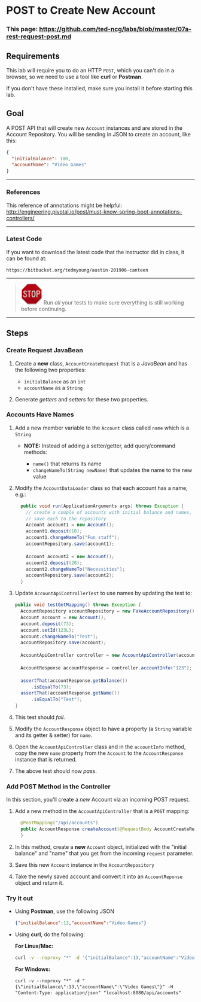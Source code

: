 # POST to Create New Account

### This page: https://github.com/ted-ncg/labs/blob/master/07a-rest-request-post.md

## Requirements

This lab will require you to do an HTTP `POST`, which you can't do in a browser,
so we need to use a tool like **curl** or **Postman**.

If you don't have these installed, make sure you install it before starting this lab.

## Goal

A POST API that will create new `Account` instances and are stored in the Account Repository.
You will be sending in JSON to create an account, like this:

  ```json
  {
    "initialBalance": 100,
    "accountName": "Video Games"
  }
  ```

----

### References

This reference of annotations might be helpful: http://engineering.pivotal.io/post/must-know-spring-boot-annotations-controllers/

----

### Latest Code

If you want to download the latest code that the instructor did in class, it can be found at:

```
https://bitbucket.org/tedmyoung/austin-201906-canteen
```

----

> <img src="stop-sign.jpg" width="56" /> Run *all* your tests to make sure everything is still working before continuing.

----

## Steps

### Create Request JavaBean

1. Create a **new** class, `AccountCreateRequest` that is a *JavaBean* and has the following two properties:

   * `initialBalance` as an `int`
   * `accountName` as a `String`

1. Generate *getters* and *setters* for these two properties.

### Accounts Have Names

1. Add a new member variable to the `Account` class called `name` which is a `String`

   * **NOTE:** Instead of adding a setter/getter, add query/command methods:
   
     * `name()` that returns its name
     * `changeNameTo(String newName)` that updates the name to the new value

1. Modify the `AccountDataLoader` class so that each account has a name, e.g.:

    ```java
      public void run(ApplicationArguments args) throws Exception {
        // create a couple of accounts with initial balance and names,
        // save each to the repository
        Account account1 = new Account();
        account1.deposit(10);
        account1.changeNameTo("Fun stuff");
        accountRepository.save(account1);
     
        Account account2 = new Account();
        account2.deposit(20);
        account2.changeNameTo("Necessities");
        accountRepository.save(account2);
      }
    ```

1. Update `AccountApiControllerTest` to use names by updating the test to:

   ```java
   public void testGetMapping() throws Exception {
     AccountRepository accountRepository = new FakeAccountRepository();
     Account account = new Account();
     account.deposit(73);
     account.setId(123L);
     account.changeNameTo("Test");
     accountRepository.save(account);

     AccountApiController controller = new AccountApiController(accountRepository); 

     AccountResponse accountResponse = controller.accountInfo("123"); 

     assertThat(accountResponse.getBalance())
         .isEqualTo(73);
     assertThat(accountResponse.getName())
         .isEqualTo("Test");
   }   
   ```

1. This test should *fail*.

1. Modify the `AccountResponse` object to have a property 
   (a `String` variable and its getter & setter) for `name`.

1. Open the `AccountApiController` class and in the `accountInfo` method, 
   copy the new `name` property from the `Account` to the `AccountResponse` 
   instance that is returned. 

1. The above test should now *pass*.

### Add POST Method in the Controller

In this section, you'll create a *new* Account via an incoming POST request.

1. Add a new method in the `AccountApiController` that is a `POST` mapping:

    ```java
      @PostMapping("/api/accounts")
      public AccountResponse createAccount(@RequestBody AccountCreateRequest request) {
      }
    ```

1. In this method, create a **new** `Account` object, initialized with the "initial balance" and "name" that you get from the incoming `request` parameter.

1. Save this new `Account` instance in the `AccountRepository`

1. Take the newly saved account and convert it into an `AccountReponse` object and return it.

### Try it out

* Using **Postman**, use the following JSON

    ```json
    {"initialBalance":13,"accountName":"Video Games"}
    ```

* Using **curl**, do the following:

    **For Linux/Mac:**
    
    ```bash
    curl -v --noproxy "*" -d '{"initialBalance":13,"accountName":"Video Games"}' -H 'Content-Type: application/json' "localhost:8080/api/accounts"
    ```

    **For Windows:**
    
    ```
    curl -v --noproxy "*" -d "{\"initialBalance\":13,\"accountName\":\"Video Games\"}" -H "Content-Type: application/json" "localhost:8080/api/accounts"
    ```
